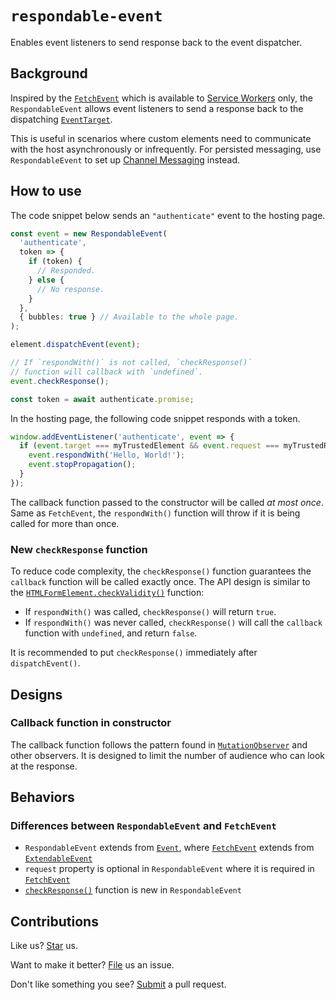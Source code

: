 # `respondable-event`

Enables event listeners to send response back to the event dispatcher.

## Background

Inspired by the [`FetchEvent`](https://developer.mozilla.org/en-US/docs/Web/API/FetchEvent) which is available to [Service Workers](https://developer.mozilla.org/en-US/docs/Web/API/Service_Worker_API) only, the `RespondableEvent` allows event listeners to send a response back to the dispatching [`EventTarget`](https://developer.mozilla.org/en-US/docs/Web/API/EventTarget).

This is useful in scenarios where custom elements need to communicate with the host asynchronously or infrequently. For persisted messaging, use `RespondableEvent` to set up [Channel Messaging](https://developer.mozilla.org/en-US/docs/Web/API/Channel_Messaging_API/Using_channel_messaging) instead.

## How to use

The code snippet below sends an `"authenticate"` event to the hosting page.

```ts
const event = new RespondableEvent(
  'authenticate',
  token => {
    if (token) {
      // Responded.
    } else {
      // No response.
    }
  },
  { bubbles: true } // Available to the whole page.
);

element.dispatchEvent(event);

// If `respondWith()` is not called, `checkResponse()`
// function will callback with `undefined`.
event.checkResponse();

const token = await authenticate.promise;
```

In the hosting page, the following code snippet responds with a token.

```ts
window.addEventListener('authenticate', event => {
  if (event.target === myTrustedElement && event.request === myTrustedRequest) {
    event.respondWith('Hello, World!');
    event.stopPropagation();
  }
});
```

The callback function passed to the constructor will be called *at most once*. Same as `FetchEvent`, the `respondWith()` function will throw if it is being called for more than once.

### New `checkResponse` function

To reduce code complexity, the `checkResponse()` function guarantees the `callback` function will be called exactly once. The API design is similar to the [`HTMLFormElement.checkValidity()`](https://developer.mozilla.org/en-US/docs/Web/API/HTMLFormElement/checkValidity) function:

- If `respondWith()` was called, `checkResponse()` will return `true`.
- If `respondWith()` was never called, `checkResponse()` will call the `callback` function with `undefined`, and return `false`.

It is recommended to put `checkResponse()` immediately after `dispatchEvent()`.

## Designs

### Callback function in constructor

The callback function follows the pattern found in [`MutationObserver`](https://developer.mozilla.org/en-US/docs/Web/API/MutationObserver/MutationObserver) and other observers. It is designed to limit the number of audience who can look at the response.

## Behaviors

### Differences between `RespondableEvent` and `FetchEvent`

- `RespondableEvent` extends from [`Event`](https://developer.mozilla.org/en-US/docs/Web/API/Event), where [`FetchEvent`](https://developer.mozilla.org/en-US/docs/Web/API/FetchEvent) extends from [`ExtendableEvent`](https://developer.mozilla.org/en-US/docs/Web/API/ExtendableEvent)
- `request` property is optional in `RespondableEvent` where it is required in [`FetchEvent`](https://developer.mozilla.org/en-US/docs/Web/API/FetchEvent/request)
- [`checkResponse()`](#new-checkresponse-function) function is new in `RespondableEvent`

## Contributions

Like us? [Star](https://github.com/compulim/respondable-event/stargazers) us.

Want to make it better? [File](https://github.com/compulim/respondable-event/issues) us an issue.

Don't like something you see? [Submit](https://github.com/compulim/respondable-event/pulls) a pull request.
